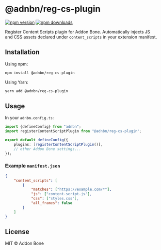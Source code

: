 # @adnbn/reg-cs-plugin

[![npm version](https://img.shields.io/npm/v/@adnbn/reg-cs-plugin.svg)](https://www.npmjs.com/package/@adnbn/reg-cs-plugin)
[![npm downloads](https://img.shields.io/npm/dm/@adnbn/reg-cs-plugin.svg)](https://www.npmjs.com/package/@adnbn/reg-cs-plugin)

Register Content Scripts plugin for Addon Bone. Automatically injects JS and CSS assets declared under `content_scripts` in your extension manifest.

## Installation

Using npm:

```bash
npm install @adnbn/reg-cs-plugin
```

Using Yarn:

```bash
yarn add @adnbn/reg-cs-plugin
```

## Usage

In your `adnbn.config.ts`:

```ts
import {defineConfig} from "adnbn";
import registerContentScriptPlugin from "@adnbn/reg-cs-plugin";

export default defineConfig({
    plugins: [registerContentScriptPlugin()],
    // other Addon Bone settings...
});
```

### Example `manifest.json`

```json
{
    "content_scripts": [
        {
            "matches": ["https://example.com/*"],
            "js": ["content-script.js"],
            "css": ["styles.css"],
            "all_frames": false
        }
    ]
}
```

## License

MIT © Addon Bone
